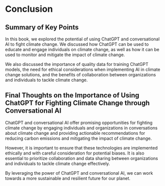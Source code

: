 # Conclusion

Summary of Key Points
---------------------

In this book, we explored the potential of using ChatGPT and conversational AI to fight climate change. We discussed how ChatGPT can be used to educate and engage individuals on climate change, as well as how it can be used to monitor and mitigate the impact of climate change.

We also discussed the importance of quality data for training ChatGPT models, the need for ethical considerations when implementing AI in climate change solutions, and the benefits of collaboration between organizations and individuals to tackle climate change.

Final Thoughts on the Importance of Using ChatGPT for Fighting Climate Change through Conversational AI
-------------------------------------------------------------------------------------------------------

ChatGPT and conversational AI offer promising opportunities for fighting climate change by engaging individuals and organizations in conversations about climate change and providing actionable recommendations for reducing carbon emissions and mitigating the impact of climate change.

However, it is important to ensure that these technologies are implemented ethically and with careful consideration for potential biases. It is also essential to prioritize collaboration and data sharing between organizations and individuals to tackle climate change effectively.

By leveraging the power of ChatGPT and conversational AI, we can work towards a more sustainable and resilient future for our planet.
